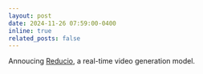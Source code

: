 ```yaml
---
layout: post
date: 2024-11-26 07:59:00-0400
inline: true
related_posts: false
---
```


Annoucing [Reducio](https://github.com/microsoft/Reducio-VAE), a real-time video generation model.
